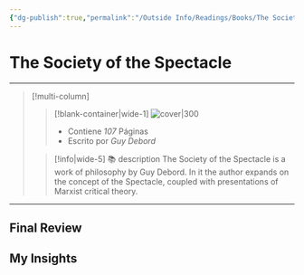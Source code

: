 ```yaml
---
{"dg-publish":true,"permalink":"/Outside Info/Readings/Books/The Society of the Spectacle/","title":"The Society of the Spectacle","updated":"2023-11-20T19:35:18.907-05:00"}
---
```



# The Society of the Spectacle
- - -
> [!multi-column]
> 
> > [!blank-container|wide-1]
> >  ![cover|300](http://books.google.com/books/content?id=ZQBzEAAAQBAJ&printsec=frontcover&img=1&zoom=1&edge=curl&source=gbs_api)
> >- Contiene *107* Páginas
> >- Escrito por *Guy Debord*
> 
> > [!info|wide-5] 📚 description
> > The Society of the Spectacle is a work of philosophy by Guy Debord. In it the author expands on the concept of the Spectacle, coupled with presentations of Marxist critical theory.
> 

- - -

## Final Review

## My Insights